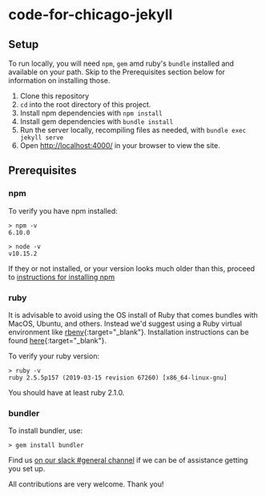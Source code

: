 # code-for-chicago-jekyll

## Setup 

To run locally, you will need `npm`, `gem` amd ruby's `bundle` installed and available on your path.  Skip to the Prerequisites section below for information on installing those.

  1. Clone this repository
  1. `cd` into the root directory of this project.
  1. Install npm dependencies with `npm install`
  1. Install gem dependencies with `bundle install`
  1. Run the server locally, recompiling files as needed, with `bundle exec jekyll serve`
  1. Open [http://localhost:4000/](http://localhost:4000/) in your browser to view the site.

## Prerequisites

### npm
To verify you have npm installed:

```
> npm -v
6.10.0

> node -v
v10.15.2
```

If they or not installed, or your version looks much older than this, proceed to [instructions for installing npm](https://www.npmjs.com/get-npm)

### ruby
It is advisable to avoid using the OS install of Ruby that comes bundles with MacOS, Ubuntu, and others. Instead we'd suggest using a Ruby virtual environment like [rbenv](https://github.com/rbenv/rbenv){:target="_blank"}. Installation instructions can be found [here](https://github.com/rbenv/rbenv#installation){:target="_blank"}.

To verify your ruby version:

```
> ruby -v
ruby 2.5.5p157 (2019-03-15 revision 67260) [x86_64-linux-gnu]
```

You should have at least ruby 2.1.0.

### bundler
To install bundler, use:
```
> gem install bundler
```

Find us [on our slack #general channel](https://code-for-chicago-slack-invite.herokuapp.com/) if we can be of assistance getting you set up.

All contributions are very welcome. Thank you!
